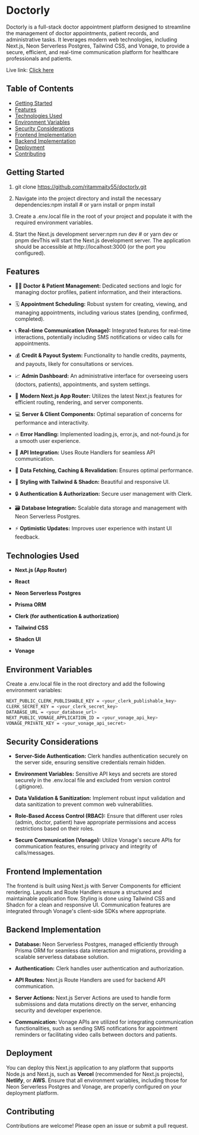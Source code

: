 # Doctorly

Doctorly is a full-stack doctor appointment platform designed to streamline the management of doctor appointments, patient records, and administrative tasks. It leverages modern web technologies, including Next.js, Neon Serverless Postgres, Tailwind CSS, and Vonage, to provide a secure, efficient, and real-time communication platform for healthcare professionals and patients.

Live link: [Click here](https://doctorly-one.vercel.app/)

Table of Contents
-----------------
  - [Getting Started](#getting-started)
  - [Features](#features)
  - [Technologies Used](#technologies-used)
  - [Environment Variables](#environment-variables)
  - [Security Considerations](#security-considerations)
  - [Frontend Implementation](#frontend-implementation)
  - [Backend Implementation](#backend-implementation)
  - [Deployment](#deployment)
  - [Contributing](#contributing)

    

Getting Started
---------------

1.  git clone https://github.com/ritammaity55/doctorly.git
    
2.  Navigate into the project directory and install the necessary dependencies:npm install # or yarn install or pnpm install
    
3.  Create a .env.local file in the root of your project and populate it with the required environment variables.
    
4.  Start the Next.js development server:npm run dev # or yarn dev or pnpm devThis will start the Next.js development server. The application should be accessible at http://localhost:3000 (or the port you configured).
    

Features
--------

*   👨‍⚕️ **Doctor & Patient Management:** Dedicated sections and logic for managing doctor profiles, patient information, and their interactions.
    
*   🗓️ **Appointment Scheduling:** Robust system for creating, viewing, and managing appointments, including various states (pending, confirmed, completed).
    
*   📞 **Real-time Communication (Vonage):** Integrated features for real-time interactions, potentially including SMS notifications or video calls for appointments.
    
*   💰 **Credit & Payout System:** Functionality to handle credits, payments, and payouts, likely for consultations or services.
    
*   📈 **Admin Dashboard:** An administrative interface for overseeing users (doctors, patients), appointments, and system settings.
    
*   🚀 **Modern Next.js App Router:** Utilizes the latest Next.js features for efficient routing, rendering, and server components.
    
*   💻 **Server & Client Components:** Optimal separation of concerns for performance and interactivity.
    
*   🔥 **Error Handling:** Implemented loading.js, error.js, and not-found.js for a smooth user experience.
    
*   📡 **API Integration:** Uses Route Handlers for seamless API communication.
    
*   🔄 **Data Fetching, Caching & Revalidation:** Ensures optimal performance.
    
*   🎨 **Styling with Tailwind & Shadcn:** Beautiful and responsive UI.
    
*   🔒 **Authentication & Authorization:** Secure user management with Clerk.
    
*   🗃️ **Database Integration:** Scalable data storage and management with Neon Serverless Postgres.
    
*   ⚡ **Optimistic Updates:** Improves user experience with instant UI feedback.
    

Technologies Used
-----------------

- **Next.js (App Router)**
    
- **React**
    
- **Neon Serverless Postgres**
    
- **Prisma ORM**
    
- **Clerk (for authentication & authorization)**
    
- **Tailwind CSS**
    
- **Shadcn UI**
    
- **Vonage**
    

Environment Variables
---------------------

Create a .env.local file in the root directory and add the following environment variables:
```bash
NEXT_PUBLIC_CLERK_PUBLISHABLE_KEY = <your_clerk_publishable_key>
CLERK_SECRET_KEY = <your_clerk_secret_key>
DATABASE_URL = <your_database_url>
NEXT_PUBLIC_VONAGE_APPLICATION_ID = <your_vonage_api_key>
VONAGE_PRIVATE_KEY = <your_vonage_api_secret>
```


Security Considerations
-----------------------

*   **Server-Side Authentication:** Clerk handles authentication securely on the server side, ensuring sensitive credentials remain hidden.
    
*   **Environment Variables:** Sensitive API keys and secrets are stored securely in the .env.local file and excluded from version control (.gitignore).
    
*   **Data Validation & Sanitization:** Implement robust input validation and data sanitization to prevent common web vulnerabilities.
    
*   **Role-Based Access Control (RBAC):** Ensure that different user roles (admin, doctor, patient) have appropriate permissions and access restrictions based on their roles.
    
*   **Secure Communication (Vonage):** Utilize Vonage's secure APIs for communication features, ensuring privacy and integrity of calls/messages.
    

Frontend Implementation
-----------------------

The frontend is built using Next.js with Server Components for efficient rendering. Layouts and Route Handlers ensure a structured and maintainable application flow. Styling is done using Tailwind CSS and Shadcn for a clean and responsive UI. Communication features are integrated through Vonage's client-side SDKs where appropriate.

Backend Implementation
----------------------

*   **Database:** Neon Serverless Postgres, managed efficiently through Prisma ORM for seamless data interaction and migrations, providing a scalable serverless database solution.
    
*   **Authentication:** Clerk handles user authentication and authorization.
    
*   **API Routes:** Next.js Route Handlers are used for backend API communication.
    
*   **Server Actions:** Next.js Server Actions are used to handle form submissions and data mutations directly on the server, enhancing security and developer experience.
    
*   **Communication:** Vonage APIs are utilized for integrating communication functionalities, such as sending SMS notifications for appointment reminders or facilitating video calls between doctors and patients.
    

Deployment
----------

You can deploy this Next.js application to any platform that supports Node.js and Next.js, such as **Vercel** (recommended for Next.js projects), **Netlify**, or **AWS**. Ensure that all environment variables, including those for Neon Serverless Postgres and Vonage, are properly configured on your deployment platform.

Contributing
------------

Contributions are welcome! Please open an issue or submit a pull request.
